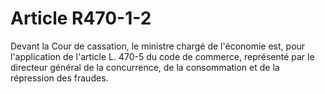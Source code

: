 # Article R470-1-2

Devant la Cour de cassation, le ministre chargé de l'économie est, pour l'application de l'article L. 470-5 du code de commerce, représenté par le directeur général de la concurrence, de la consommation et de la répression des fraudes.
